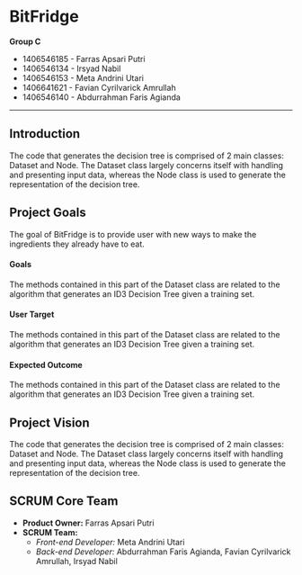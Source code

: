 BitFridge
=========
**Group C**
  - 1406546185 - Farras Apsari Putri
  - 1406546134 - Irsyad Nabil
  - 1406546153 - Meta Andrini Utari
  - 1406641621 - Favian Cyrilvarick Amrullah
  - 1406546140 - Abdurrahman Faris Agianda

----------

Introduction
---------

The code that generates the decision tree is comprised of 2 main classes: Dataset and Node. The Dataset class largely concerns itself with handling and presenting input data, whereas the Node class is used to generate the representation of the decision tree.

Project Goals
---------

The goal of BitFridge is to provide user with new ways to make the ingredients they already have to eat.

#### Goals
The methods contained in this part of the Dataset class are related to the algorithm that generates an ID3 Decision Tree given a training set.

#### User Target
The methods contained in this part of the Dataset class are related to the algorithm that generates an ID3 Decision Tree given a training set.

#### Expected Outcome
The methods contained in this part of the Dataset class are related to the algorithm that generates an ID3 Decision Tree given a training set.

Project Vision
---------

The code that generates the decision tree is comprised of 2 main classes: Dataset and Node. The Dataset class largely concerns itself with handling and presenting input data, whereas the Node class is used to generate the representation of the decision tree.

SCRUM Core Team
---------

- **Product Owner:** Farras Apsari Putri
- **SCRUM Team:**
  - *Front-end Developer:* Meta Andrini Utari
  - *Back-end Developer:* Abdurrahman Faris Agianda, Favian Cyrilvarick Amrullah, Irsyad Nabil